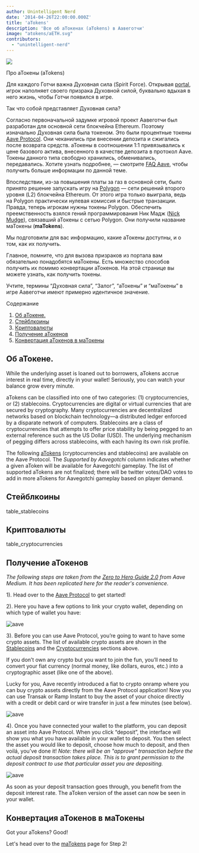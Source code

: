 ```yaml
---
author: Unintelligent Nerd
date: '2014-04-26T22:00:00.000Z'
title: 'aTokens'
description: 'Все об аТокенах (aTokens) в Аавеготчи'
image: "atokens/aETH.svg"
contributors:
  - "unintelligent-nerd"
---
```


<div class="headerImageContainer">
<img class="headerImage" src="/atokens/aETH.png">
<p class="headerImageText">Про аТокены (aTokens)</p>
</div>

Для каждого Готчи важна Духовная сила (Spirit Force). Открывая [portal](/portals), игрок наполняет своего призрака Духовной силой, буквально вдыхая в него жизнь, чтобы Готчи появился в игре.

Так что собой представляет Духовная сила?

Согласно первоначальной задумке игровой проект Аавеготчи был разработан для основной сети блокчейна Ethereum. Поэтому изначально Духовная сила была токеном. Это были процентные токены [Aave Protocol](https://aave.com). Они чеканились при внесении депозита и сжигались после возврата средств. аТокены в соотношении 1:1 привязывались к цене базового актива, внесенного в качестве депозита в протокол Aave. Токены данного типа свободно хранились, обменивались, передавались. Хотите узнать подробнее, — смотрите [FAQ Aave](https://docs.aave.com/faq/), чтобы получить больше информации по данной теме.

Впоследствии, из-за повышения платы за газ в основной сети, было принято решение запускать игру на [Polygon](/glossary#polygon) — сети решений второго уровня (L2) блокчейна Ethereum. От этого игра только выиграла, ведь на Polygon практически нулевая комиссия и быстрые транзакции. Правда, теперь игрокам нужны токены Polygon.  Обеспечить преемственность взялся гений программирования Ник Мадж ([Nick Mudge](/team#nick-mudge)), связавший аТокены с сетью Polygon.  Они получили название маТокены (**maTokens**).

Мы подготовили для вас информацию, какие аТокены доступны, и о том, как их получить.

Главное, помните, что для вызова призраков из портала вам обязательно понадобятся маТокены. Есть множество способов получить их помимо конвертации аТокенов. На этой странице вы можете узнать, как получить токены.

Учтите, термины “Духовная сила”, “Залог”, “аТокены” и “маТокены” в игре Аавеготчи имеют примерно идентичное значение.

<div class="contentsBox">

Содержание

<ol>
<li><a href=#about>Об аТокене.</a></li>
<li><a href=#stablecoins>Стейблкоины</a></li>
<li><a href=#cryptocurrencies>Криптовалюты</a></li>
<li><a href=#getting-atokens>Получение аТокенов</a></li>
<li><a href=#converting-atokens-into-matokens>Конвертация аТокенов в маТокены</a></li>
</ol>

</div>

## Об аТокене.

While the underlying asset is loaned out to borrowers, aTokens accrue interest in real time, directly in your wallet! Seriously, you can watch your balance grow every minute.

aTokens can be classified into one of two categories: (1) cryptocurrencies, or (2) stablecoins. Cryptocurrencies are digital or virtual currencies that are secured by cryptography. Many cryptocurrencies are decentralized networks based on blockchain technology—a distributed ledger enforced by a disparate network of computers. Stablecoins are a class of cryptocurrencies that attempts to offer price stability by being pegged to an external reference such as the US Dollar (USD). The underlying mechanism of pegging differs across stablecoins, with each having its own risk profile.

The following [aTokens](https://docs.aave.com/developers/deployed-contracts/deployed-contract-instances) (cryptocurrencies and stablecoins) are available on the Aave Protocol. The *Supported by Aavegotchi* column indicates whether a given aToken will be available for Aavegotchi gameplay. The list of supported aTokens are not finalized; there will be twitter votes/DAO votes to add in more aTokens for Aavegotchi gameplay based on player demand.

## Стейблкоины

table_stablecoins

## Криптовалюты

table_cryptocurrencies

## Получение аТокенов

*The following steps are taken from the [Zero to Hero Guide 2.0](https://medium.com/aave/zero-to-hero-guide-2-0-dadce0f3e834) from Aave Medium. It has been replicated here for the reader's convenience.*

1). Head over to the <a href = "https://app.aave.com/">Aave Protocol</a> to get started!

2). Here you have a few options to link your crypto wallet, depending on which type of wallet you have:

<img src = "/atokens/connect-your-wallet.png" alt = "aave" class="bodyImage" />

3). Before you can use Aave Protocol, you’re going to want to have some crypto assets. The list of available crypto assets are shown in the <a href=#stablecoins>Stablecoins</a> and the <a href=#cryptocurrencies>Cryptocurrencies</a> sections above.

If you don’t own any crypto but you want to join the fun, you’ll need to convert your fiat currency (normal money, like dollars, euros, etc.) into a cryptographic asset (like one of the above).

Lucky for you, Aave recently introduced a fiat to crypto onramp where you can buy crypto assets directly from the Aave Protocol application! Now you can use Transak or Ramp Instant to buy the asset of your choice directly with a credit or debit card or wire transfer in just a few minutes (see below).

<img src = "/atokens/buy-with-fiat.png" alt = "aave" class="bodyImage" />

4). Once you have connected your wallet to the platform, you can deposit an asset into Aave Protocol. When you click “deposit”, the interface will show you what you have available in your wallet to deposit. You then select the asset you would like to deposit, choose how much to deposit, and then voilá, you’ve done it! *Note: there will be an "approve" transaction before the actual deposit transaction takes place. This is to grant permission to the deposit contract to use that particular asset you are depositing.*

<img src = "/atokens/deposit.gif" alt = "aave" class="bodyImage" />

As soon as your deposit transaction goes through, you benefit from the deposit interest rate. The aToken version of the asset can now be seen in your wallet.

## Конвертация аТокенов в маТокены

Got your aTokens? Good!

Let's head over to the [maTokens](/matokens) page for Step 2!